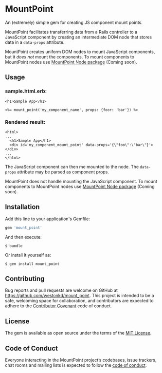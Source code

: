 # MountPoint

An (extremely) simple gem for creating JS component mount points.

MountPoint facilitates transferring data from a Rails controller to a JavaScript component by creating an intermediate DOM node that stores data in a `data-props` attribute.

MountPoint creates uniform DOM nodes to mount JavaScript components, but it _does not_ mount the components. To mount components to MountPoint nodes use [MountPoint Node package]() (Coming soon).

## Usage

### sample.html.erb:
```
<h1>Sample App</h1>

<%= mount_point('my_component_name', props: {foor: 'bar'}) %>
```

### Rendered result:
```
<html>
...
  <h1>Sample App</h1>
  <div id='my_component_mount_point' data-props='{\"foo\":\"bar\"}'></div>
...
</html>
```

The JavaScript component can then me mounted to the node. The `data-props` attribute may be parsed as component props.

MountPoint does not handle mounting the JavaScript component. To mount components to MountPoint nodes use [MountPoint Node package]() (Coming soon).

## Installation

Add this line to your application's Gemfile:

```ruby
gem 'mount_point'
```

And then execute:

    $ bundle

Or install it yourself as:

    $ gem install mount_point

## Contributing

Bug reports and pull requests are welcome on GitHub at https://github.com/westonkd/mount_point. This project is intended to be a safe, welcoming space for collaboration, and contributors are expected to adhere to the [Contributor Covenant](http://contributor-covenant.org) code of conduct.

## License

The gem is available as open source under the terms of the [MIT License](https://opensource.org/licenses/MIT).

## Code of Conduct

Everyone interacting in the MountPoint project’s codebases, issue trackers, chat rooms and mailing lists is expected to follow the [code of conduct](https://github.com/[USERNAME]/mount_point/blob/master/CODE_OF_CONDUCT.md).
